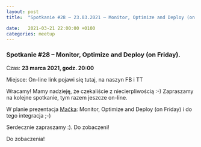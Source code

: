 ```yaml
---
layout: post
title:  "Spotkanie #28 – 23.03.2021 – Monitor, Optimize and Deploy (on Friday)."

date:   2021-03-21 22:00:00 +0100
categories: meetup
---
```


### Spotkanie #28 – Monitor, Optimize and Deploy (on Friday).

Czas: **23 marca 2021, godz. 20:00**

Miejsce: On-line link pojawi się tutaj, na naszyn FB i TT

Wracamy! Mamy nadzieję, że czekaliście z niecierpliwością :-)
Zapraszamy na kolejne spotkanie, tym razem jeszcze on-line. 

W planie prezentacja [Maćka](https://twitter.com/mjrzasa): Monitor, Optimize and Deploy (on Friday) i do tego integracja ;-)

Serdecznie zapraszamy :). Do zobaczeni!

Do zobaczenia!
